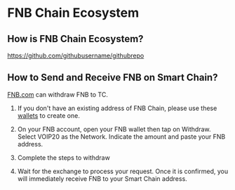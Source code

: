 # FNB Chain Ecosystem

## How is FNB Chain Ecosystem?

<https://github.com/githubusername/githubrepo>

## How to Send and Receive FNB on Smart Chain?

[FNB.com](https:/www.finanscan.io) can withdraw FNB to TC.

1. If you don't have an existing address of FNB Chain, please use these [wallets](../../smart-chain/wallet.md) to create one.

2. On your FNB account, open your FNB wallet then tap on Withdraw. Select VOIP20 as the Network. Indicate the amount and paste your FNB address.

3. Complete the steps to withdraw

4. Wait for the exchange to process your request. Once it is confirmed, you will immediately receive FNB to your Smart Chain address.


